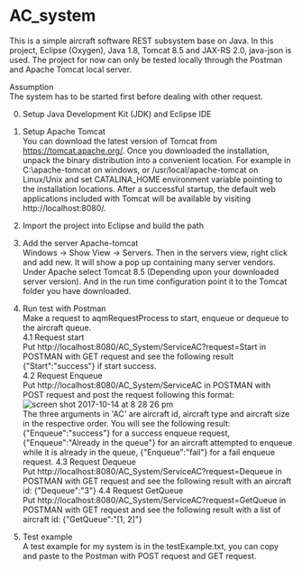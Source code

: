 # AC_system
This is a simple aircraft software REST subsystem base on Java. In this project, Eclipse (Oxygen), Java 1.8, Tomcat 8.5 and JAX-RS 2.0, java-json is used. The project for now can only be tested locally through the Postman and Apache Tomcat local server.

Assumption<br />
The system has to be started first before dealing with other request.

0. Setup Java Development Kit (JDK) and Eclipse IDE
1. Setup Apache Tomcat<br />
You can download the latest version of Tomcat from https://tomcat.apache.org/. Once you downloaded the installation, unpack the binary distribution into a convenient location. For example in C:\apache-tomcat on windows, or /usr/local/apache-tomcat on Linux/Unix and set CATALINA_HOME environment variable pointing to the installation locations. After a successful startup, the default web applications included with Tomcat will be available by visiting http://localhost:8080/. 

2. Import the project into Eclipse and build the path

3. Add the server Apache-tomcat<br />
Windows -> Show View -> Servers. Then in the servers view, right click and add new. It will show a pop up containing many server vendors. Under Apache select Tomcat 8.5 (Depending upon your downloaded server version). And in the run time configuration point it to the Tomcat folder you have downloaded.

4. Run test with Postman<br />
Make a request to aqmRequestProcess to start, enqueue or dequeue to the aircraft queue. <br />
4.1 Request start<br />
Put http://localhost:8080/AC_System/ServiceAC?request=Start in POSTMAN with GET request and see the following result {"Start":"success"} if start success.<br />
4.2 Request Enqueue<br />
Put http://localhost:8080/AC_System/ServiceAC in POSTMAN with POST request and post the request following this format:<br />
![screen shot 2017-10-14 at 8 28 26 pm](https://user-images.githubusercontent.com/21348235/31580465-69a8a170-b11e-11e7-974c-491cc1788b4a.png)<br/>
The three arguments in 'AC' are aircraft id,  aircraft type and aircraft size in the respective order. You will see the following result: {"Enqueue":"success"} for a success enqueue request, {"Enqueue":"Already in the queue"} for an aircraft attempted to enqueue while it is already in the queue, {"Enqueue":"fail"} for a fail enqueue request.
4.3 Request Dequeue<br />
Put http://localhost:8080/AC_System/ServiceAC?request=Dequeue in POSTMAN with GET request and see the following result with an aircraft id: {"Dequeue":"3"}
4.4 Request GetQueue<br />
Put http://localhost:8080/AC_System/ServiceAC?request=GetQueue in POSTMAN with GET request and see the following result with a list of aircraft id: {"GetQueue":"[1, 2]"}

5. Test example<br />
A test example for my system is in the testExample.txt, you can copy and paste to the Postman with POST request and GET request.
